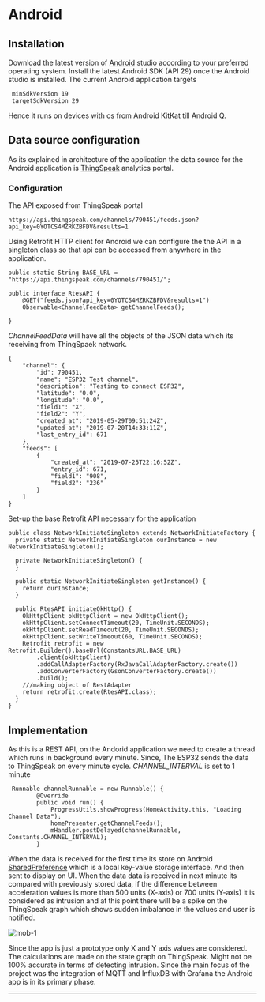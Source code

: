 # Android

## Installation

Download the latest version of [Android] studio according to your preferred operating system. Install the latest Android SDK (API 29) once the Android studio is installed. 
The current Android application targets
```
 minSdkVersion 19
 targetSdkVersion 29
```
Hence it runs on devices with os from Android KitKat till Android Q.

## Data source configuration
As its explained in architecture of the application the data source for the Android application is [ThingSpeak] analytics portal.

### Configuration
The API exposed from ThingSpeak portal
```
https://api.thingspeak.com/channels/790451/feeds.json?api_key=0YOTCS4MZRKZBFDV&results=1
```

Using Retrofit HTTP client for Android we can configure the the API in a singleton class so that api can be accessed from anywhere in the application.

```
public static String BASE_URL = "https://api.thingspeak.com/channels/790451/";
```

```
public interface RtesAPI {
    @GET("feeds.json?api_key=0YOTCS4MZRKZBFDV&results=1")
    Observable<ChannelFeedData> getChannelFeeds();

}
```

_ChannelFeedData_ will have all the objects of the JSON data which its receiving from ThingSpaek network.

```
{
    "channel": {
        "id": 790451,
        "name": "ESP32 Test channel",
        "description": "Testing to connect ESP32",
        "latitude": "0.0",
        "longitude": "0.0",
        "field1": "X",
        "field2": "Y",
        "created_at": "2019-05-29T09:51:24Z",
        "updated_at": "2019-07-20T14:33:11Z",
        "last_entry_id": 671
    },
    "feeds": [
        {
            "created_at": "2019-07-25T22:16:52Z",
            "entry_id": 671,
            "field1": "908",
            "field2": "236"
        }
    ]
}
```

Set-up the base Retrofit API necessary for the application

```
public class NetworkInitiateSingleton extends NetworkInitiateFactory {
  private static NetworkInitiateSingleton ourInstance = new NetworkInitiateSingleton();

  private NetworkInitiateSingleton() {
  }

  public static NetworkInitiateSingleton getInstance() {
    return ourInstance;
  }

  public RtesAPI initiateOkHttp() {
    OkHttpClient okHttpClient = new OkHttpClient();
    okHttpClient.setConnectTimeout(20, TimeUnit.SECONDS);
    okHttpClient.setReadTimeout(20, TimeUnit.SECONDS);
    okHttpClient.setWriteTimeout(60, TimeUnit.SECONDS);
    Retrofit retrofit = new Retrofit.Builder().baseUrl(ConstantsURL.BASE_URL)
        .client(okHttpClient)
        .addCallAdapterFactory(RxJavaCallAdapterFactory.create())
        .addConverterFactory(GsonConverterFactory.create())
        .build();
    ///making object of RestAdapter
    return retrofit.create(RtesAPI.class);
  }
}
```

## Implementation

As this is a REST API, on the Andorid application we need to create a thread which runs in background every minute. Since, The ESP32 sends the data to ThingSpeak on every minute cycle. _CHANNEL_INTERVAL_ is set to 1 minute

```
 Runnable channelRunnable = new Runnable() {
        @Override
        public void run() {
            ProgressUtils.showProgress(HomeActivity.this, "Loading Channel Data");
            homePresenter.getChannelFeeds();
            mHandler.postDelayed(channelRunnable,  Constants.CHANNEL_INTERVAL);
        }
 ```
 
When the data is received for the first time its store on Android [SharedPreference] which is a local key-value storage interface.
And then sent to display on UI. When the data data is received in next minute its compared with previously stored data, if the difference between  acceleration values is more than 500 units (X-axis) or 700 units (Y-axis) it is considered as intrusion and at this point there will be a spike on the ThingSpeak graph which shows sudden imbalance in the values and user is notified.

![mob-1]

Since the app is just a prototype only X and Y axis values are considered. The calculations are made on the state graph on ThingSpeak.
Might not be 100% accurate in terms of detecting intrusion. Since the main focus of the project was the integration of MQTT and InfluxDB with Grafana the Android app is in its primary phase.


----


[//]: # (These are reference links used in the body of this note and get stripped out when the markdown processor does its job. There is no need to format nicely because it shouldn't be seen. Thanks SO - http://stackoverflow.com/questions/4823468/store-comments-in-markdown-syntax)


   [Android]: <https://developer.android.com/studio>
   [ThingSpeak]: <https://thingspeak.com>
   [Retrofit]: <https://square.github.io/retrofit/>
   [SharedPreference]: <https://developer.android.com/reference/android/content/SharedPreferences>
   [mob-1]: <https://user-images.githubusercontent.com/10976047/62008036-02462a00-b155-11e9-98e4-8bc8e68b0f5a.PNG>

   [nr-6]: <https://user-images.githubusercontent.com/10976047/61996321-5ab4f300-b093-11e9-82b9-58edbf451421.png>
   [nr-7]: <https://user-images.githubusercontent.com/10976047/61995874-3276c580-b08e-11e9-99a5-8e84b7d61cd2.PNG>
   [nr-8]: <https://user-images.githubusercontent.com/10976047/61995884-3e628780-b08e-11e9-8792-5335720c817b.PNG>
   [flows]: <https://github.com/ambinabhi/IntrusionDetection/blob/master/Code/Node-RED%20flows/flows.json>
   [nr-9]: <https://user-images.githubusercontent.com/10976047/61996163-846d1a80-b091-11e9-9fb1-a9727958e478.PNG>
   [nr-10]: <https://user-images.githubusercontent.com/10976047/61996185-cdbd6a00-b091-11e9-9b65-5cd7816b9885.PNG>
   [nr-11]: <https://user-images.githubusercontent.com/10976047/61996185-cdbd6a00-b091-11e9-9b65-5cd7816b9885.PNG>
   [nr-12]: <https://user-images.githubusercontent.com/10976047/61996213-25f46c00-b092-11e9-9b88-c5156c96eb3b.PNG>
   [nr-13]: <https://user-images.githubusercontent.com/10976047/62005208-14fa3800-b130-11e9-80e3-77e73a9c8ba2.PNG>
